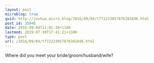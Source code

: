 ```yaml
---
layout: post
microblog: true
guid: http://joshua.micro.blog/2016/09/04/t772223057876381696.html
post_id: 35046
date: 2016-09-04T11:01:38+1100
lastmod: 2019-07-30T17:41:21+1100
type: post
url: /2016/09/04/t772223057876381696.html
---
```

Where did you meet your bride/groom/husband/wife?
